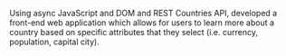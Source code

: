 Using async JavaScript and DOM and REST Countries API, developed a front-end web application which allows for users to learn more about a country based on specific attributes that they select (i.e. currency, population, capital city). 
